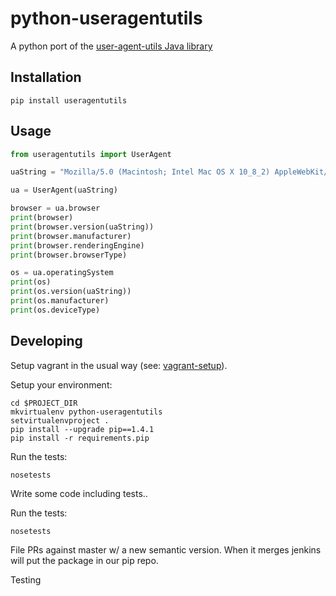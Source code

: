 # python-useragentutils
A python port of the [user-agent-utils Java library](http://user-agent-utils.java.net/)

## Installation

```
pip install useragentutils
```

## Usage

```python
from useragentutils import UserAgent

uaString = "Mozilla/5.0 (Macintosh; Intel Mac OS X 10_8_2) AppleWebKit/536.26.14 (KHTML, like Gecko) Version/6.0.1 Safari/536.26.14"

ua = UserAgent(uaString)

browser = ua.browser
print(browser)
print(browser.version(uaString))
print(browser.manufacturer)
print(browser.renderingEngine)
print(browser.browserType)

os = ua.operatingSystem
print(os)
print(os.version(uaString))
print(os.manufacturer)
print(os.deviceType)
```

## Developing

Setup vagrant in the usual way (see: [vagrant-setup](https://github.com/krux/vagrant-setup)).

Setup your environment:

```shell
cd $PROJECT_DIR
mkvirtualenv python-useragentutils
setvirtualenvproject .
pip install --upgrade pip==1.4.1
pip install -r requirements.pip
```

Run the tests:

```shell
nosetests
```

Write some code including tests..

Run the tests:
```shell
nosetests
```

File PRs against master w/ a new semantic version. When it merges jenkins will put the package in our pip repo.

Testing
